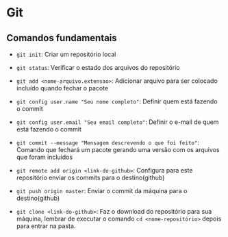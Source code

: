 # Git

## Comandos fundamentais

- `git init`: Criar um repositório local

- `git status`: Verificar o estado dos arquivos do repositório

- `git add <nome-arquivo.extensao>`: Adicionar arquivo para ser colocado incluído quando fechar o pacote

- `git config user.name "Seu nome completo"`: Definir quem está fazendo o commit
- `git config user.email "Seu email completo"`: Definir o e-mail de quem está fazendo o commit

- `git commit --message "Mensagem descrevendo o que foi feito"`: Comando que fechará um pacote gerando uma versão com os arquivos que foram incluídos

- `git remote add origin <link-do-github>`: Configura para este repositório enviar os commits para o destino(github)

- `git push origin master`: Enviar o commit da máquina para o destino(github) 

- `git clone <link-do-github>`: Faz o download do repositório para sua máquina, 
                                lembrar de executar o comando `cd <nome-repositório>` depois para entrar na pasta.